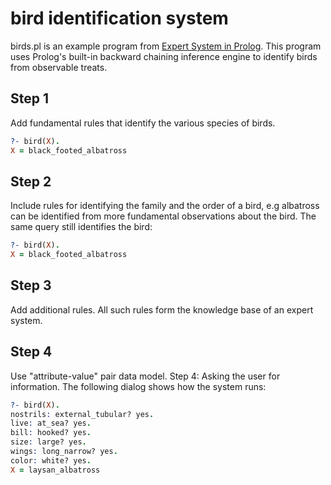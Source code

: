 # bird identification system
birds.pl is an example program from [Expert System in Prolog](http://www.amzi.com/ExpertSystemsInProlog/02usingprolog.php). This program uses Prolog's built-in backward chaining inference engine to identify birds from observable treats.

## Step 1
Add fundamental rules that identify the various species of birds.
```Prolog
?- bird(X).
X = black_footed_albatross
```
## Step 2
Include rules for identifying the family and the order of a bird, e.g albatross can be identified from more fundamental observations about the bird. The same query still identifies the bird:
```Prolog
?- bird(X).
X = black_footed_albatross
```
## Step 3
Add additional rules. All such rules form the knowledge base of an expert system.
## Step 4
Use "attribute-value" pair data model.
Step 4: Asking the user for information. The following dialog shows how the system runs:
```Prolog
?- bird(X).
nostrils: external_tubular? yes.
live: at_sea? yes.
bill: hooked? yes.
size: large? yes.
wings: long_narrow? yes.
color: white? yes.
X = laysan_albatross
```
